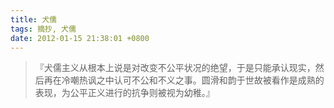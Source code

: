 ```yaml
---
title: 犬儒
tags: 摘抄, 犬儒
date: 2012-01-15 21:38:01 +0800
---
```



> 『犬儒主义从根本上说是对改变不公平状况的绝望，于是只能承认现实，然后再在冷嘲热讽之中认可不公和不义之事。圆滑和韵于世故被看作是成熟的表现，为公平正义进行的抗争则被视为幼稚。』

